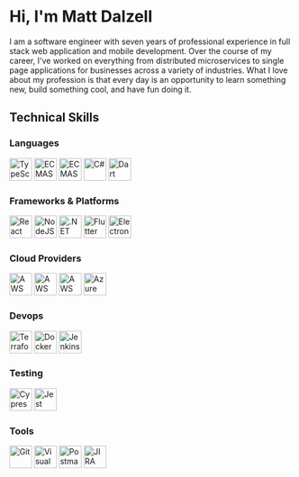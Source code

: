 # Hi, I'm Matt Dalzell

I am a software engineer with seven years of professional experience in full stack web application and mobile development. Over the course of my career, I've worked on everything from distributed microservices to single page applications for businesses across a variety of industries. What I love about my profession is that every day is an opportunity to learn something new, build something cool, and have fun doing it.

## Technical Skills

### Languages
<a href="https://www.typescriptlang.org/" title="TypeScript"><img src="https://raw.githubusercontent.com/get-icon/geticon/master/logos/typescript-icon.svg" alt="TypeScript" height="40" width="40"></a>
<a href="https://developer.mozilla.org/en-US/docs/Web/JavaScript" title="JavaScript"><img src="https://raw.githubusercontent.com/get-icon/geticon/master/logos/javascript.svg" alt="ECMAScript 6" height="40" width="40"></a>
<a href="https://tc39.es/ecma262/" title="ECMAScript 6"><img src="https://raw.githubusercontent.com/get-icon/geticon/master/logos/es6.svg" alt="ECMAScript 6" height="40" width="40"></a>
<a href="https://docs.microsoft.com/en-us/dotnet/csharp/" title="C#"><img src="https://raw.githubusercontent.com/get-icon/geticon/master/logos/c-sharp.svg" alt="C#" height="40" width="40"></a>
<a href="https://dart.dev/" title="Dart"><img src="https://raw.githubusercontent.com/get-icon/geticon/master/logos/dart.svg" alt="Dart" height="40" width="40"></a>

### Frameworks & Platforms
<a href="https://reactjs.org/" title="React"><img src="https://raw.githubusercontent.com/get-icon/geticon/master/logos/react.svg" alt="React" height="40" width="40"></a>
<a href="https://nodejs.org/en/" title="NodeJS"><img src="https://raw.githubusercontent.com/get-icon/geticon/master/logos/nodejs-icon.svg" alt="NodeJS" height="40" width="40"></a>
<a href="https://dotnet.microsoft.com/" title=".NET"><img src="https://docs.microsoft.com/en-us/media/logos/logo_NET.svg" alt=".NET" height="40" width="40"></a>
<a href="https://flutter.dev/" title="Flutter"><img src="https://raw.githubusercontent.com/get-icon/geticon/master/logos/flutter.svg" alt="Flutter" height="40" width="40"></a>
<a href="https://www.electronjs.org/" title="Electron"><img src="https://raw.githubusercontent.com/get-icon/geticon/master/logos/electron.svg" alt="Electron" height="40" width="40"></a>

### Cloud Providers
<a href="https://aws.amazon.com/ec2/" title="AWS EC2"><img src="https://raw.githubusercontent.com/get-icon/geticon/master/logos/aws-ec2.svg" alt="AWS EC2" height="40" width="40"></a>
<a href="https://aws.amazon.com/s3/" title="AWS S3"><img src="https://raw.githubusercontent.com/get-icon/geticon/master/logos/aws-s3.svg" alt="AWS S3" height="40" width="40"></a>
<a href="https://aws.amazon.com/cloudfront/" title="AWS Cloudfront"><img src="https://raw.githubusercontent.com/get-icon/geticon/master/logos/aws-cloudfront.svg" alt="AWS Cloudfront" height="40" width="40"></a>
<a href="https://azure.microsoft.com/en-us/" title="Azure"><img src="https://raw.githubusercontent.com/get-icon/geticon/master/logos/azure-icon.svg" alt="Azure" height="40" width="40"></a>

### Devops
<a href="https://www.terraform.io/" title="Terraform"><img src="https://raw.githubusercontent.com/get-icon/geticon/master/logos/terraform.svg" alt="Terraform" height="40" width="40"></a>
<a href="https://www.docker.com/" title="Docker"><img src="https://raw.githubusercontent.com/get-icon/geticon/master/logos/docker-icon.svg" alt="Docker" height="40" width="40"></a>
<a href="https://jenkins-ci.org/" title="Jenkins"><img src="https://raw.githubusercontent.com/get-icon/geticon/master/logos/jenkins.svg" alt="Jenkins" height="40" width="40"></a>

### Testing
<a href="https://www.cypress.io/" title="Cypress"><img src="https://raw.githubusercontent.com/get-icon/geticon/master/logos/cypress.svg" alt="Cypress" height="40" width="40"></a>
<a href="https://jestjs.io/" title="Jest"><img src="https://raw.githubusercontent.com/get-icon/geticon/master/logos/jest.svg" alt="Jest" height="40" width="40"></a>

### Tools
<a href="https://git-scm.com/" title="Git"><img src="https://raw.githubusercontent.com/get-icon/geticon/master/logos/git-icon.svg" alt="Git" width="40" height="40"></a>
<a href="https://code.visualstudio.com/" title="Visual Studio Code"><img src="https://upload.wikimedia.org/wikipedia/commons/9/9a/Visual_Studio_Code_1.35_icon.svg" alt="Visual Studio Code" width="40" height="40"></a>
<a href="https://www.getpostman.com/" title="Postman"><img src="https://raw.githubusercontent.com/get-icon/geticon/master/logos/postman.svg" alt="Postman" width="40" height="40"></a>
<a href="https://www.atlassian.com/software/jira" title="JIRA"><img src="https://raw.githubusercontent.com/get-icon/geticon/master/logos/jira.svg" alt="JIRA" width="40" height="40"></a>
